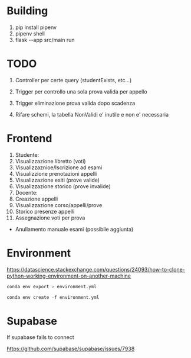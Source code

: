 # Building
1. pip install pipenv
2. pipenv shell
3. flask --app src/main run

# TODO
1. Controller per certe query (studentExists, etc...)
2. Trigger per controllo una sola prova valida per appello
3. Trigger eliminazione prova valida dopo scadenza

4. Rifare schemi, la tabella NonValidi e' inutile e non e' necessaria

# Frontend
1. Studente:
  1. Visualizzazione libretto (voti)
  2. Visualizzaznioe/Iscrizione ad esami
  3. Visualizzione prenotazioni appelli
  4. Visualizzazione esiti (prove valide)
  5. Visualizzazione storico (prove invalide)
2. Docente:
  1. Creazione appelli
  2. Visualizzazione corso/appelli/prove
  3. Storico presenze appelli
  4. Assegnazione voti per prova
  - Anullamento manuale esami (possibile aggiunta)

# Environment
https://datascience.stackexchange.com/questions/24093/how-to-clone-python-working-environment-on-another-machine

```python
conda env export > environment.yml

conda env create -f environment.yml
```

# Supabase

If supabase fails to connect 

https://github.com/supabase/supabase/issues/7938